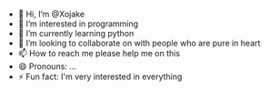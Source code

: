 - 👋 Hi, I’m @Xojake
- 👀 I’m interested in programming
- 🌱 I’m currently learning python
- 💞️ I’m looking to collaborate on with people who are pure in heart
- 📫 How to reach me please help me on this
- 😄 Pronouns: ...
- ⚡ Fun fact: I'm very interested in everything

<!---
Xojake/Xojake is a ✨ special ✨ repository because its `README.md` (this file) appears on your GitHub profile.
You can click the Preview link to take a look at your changes.
--->
